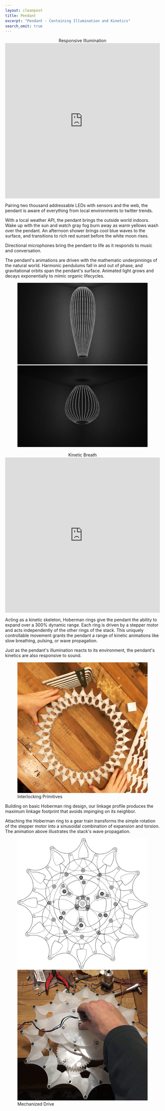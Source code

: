 ```yaml
---
layout: cleanpost
title: Pendant
excerpt: "Pendant - Containing Illumination and Kinetics"
search_omit: true
---
```


<center>Responsive Illumination</center>
<!-- <figure>
  <img src="/images/PendulumWave.gif" alt="image">
</figure> -->

<div style="width:100%;height:0;padding-bottom:100%;position:relative;align-items:center"><iframe src="https://giphy.com/embed/l4FGuasaZNDfUZ9N6" width="100%" height="100%" style="position:absolute" frameBorder="0" class="giphy-embed" allowFullScreen></iframe></div>

Pairing two thousand addressable LEDs with sensors and the web, the pendant is aware of everything from local environments to twitter trends.

With a local weather API, the pendant brings the outside world indoors. Wake up with the sun and watch gray fog burn away as warm yellows wash over the pendant. An afternoon shower brings cool blue waves to the surface, and transitions to rich red sunset before the white moon rises. 

Directional microphones bring the pendant to life as it responds to music and conversation. 

The pendant's animations are driven with the mathematic underpinnings of the natural world. Harmonic pendulums fall in and out of phase, and gravitational orbits span the pendant's surface. Animated light grows and decays exponentially to mimic organic lifecycles.

<figure class="half">
  <img src="/images/IlluminationRenderNarrow_1000px.png" alt="image">
  <img src="/images/IlluminationRenderWide_1000px.png" alt="image">
</figure>

<!-- <center> Kinetic Breath</center>
<figure>
  <img src="/images/LinkageWavePropagation.gif" alt="image">
</figure> -->

<center> Kinetic Breath</center>
<div style="width:100%;height:0;padding-bottom:100%;position:relative;"><iframe src="https://giphy.com/embed/xUA7b7QXbqmu6YEme4" width="100%" height="100%" style="position:absolute" frameBorder="0" class="giphy-embed" allowFullScreen></iframe></div>

Acting as a kinetic skeleton, Hoberman rings give the pendant the ability to expand over a 300% dynamic range. Each ring is driven by a stepper motor and acts independently of the other rings of the stack. This uniquely controllable movement grants the pendant a range of kinetic animations like slow breathing, pulsing, or wave propagation. 

Just as the pendant's illumination reacts to its environment, the pendant's kinetics are also responsive to sound. 

<figure class ="half">
  <img src="/images/32ManualCollapse_singleFrame_1000px.png" alt="image">
  <figcaption>Interlocking Primitives</figcaption>
</figure>
Building on basic Hoberman ring design, our linkage profile produces the maximum linkage footprint that avoids impinging on its neighbor.  

Attaching the Hoberman ring to a gear train transforms the simple rotation of the stepper motor into a sinusoidal combination of expansion and torsion.  The animation above illustrates the stack's wave propagation. 

<figure class="half">
  <img src="/images/LinkageDriveAssemblyDrawing_1000px.png" alt="image">
  <img src="/images/MechDrivePrototype_1000px.png" alt="image">
  <figcaption>Mechanized Drive</figcaption>
</figure>


